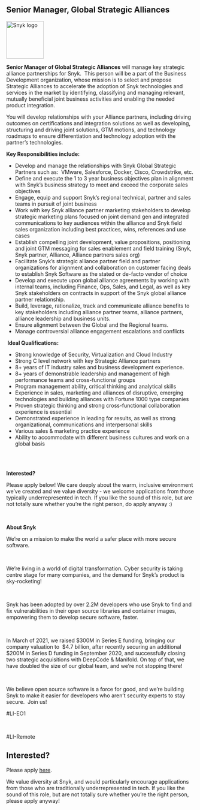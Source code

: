 Senior Manager, Global Strategic Alliances
---

<img src="https://res.cloudinary.com/snyk/image/upload/v1537345894/press-kit/brand/logo-black.png" width="100" alt="Snyk logo" />

<p><strong>Senior Manager of Global Strategic Alliances</strong><span style="font-weight: 400;"> will manage key strategic alliance partnerships for Snyk.&nbsp; This person will be a part of the Business Development organization, whose mission is to select and propose Strategic Alliances to accelerate the adoption of Snyk technologies and services in the market by identifying, classifying and managing relevant, mutually beneficial joint business activities and enabling the needed product integration.&nbsp;&nbsp;&nbsp;</span></p>
<p><span style="font-weight: 400;">You will develop relationships with your Alliance partners, including driving outcomes on certifications and integration solutions as well as developing, structuring and driving joint solutions, GTM motions, and technology roadmaps to ensure differentiation and technology adoption with the partner’s technologies.</span></p>
<p><strong>Key Responsibilities include:</strong></p>
<ul>
<li style="font-weight: 400;"><span style="font-weight: 400;">Develop and manage the relationships with Snyk Global Strategic Partners such as:&nbsp; VMware, Salesforce, Docker, Cisco, Crowdstrike, etc.</span></li>
<li style="font-weight: 400;"><span style="font-weight: 400;">Define and execute the 1 to 3 year business objectives plan in alignment with Snyk’s business strategy to meet and exceed the corporate sales objectives</span></li>
<li style="font-weight: 400;"><span style="font-weight: 400;">Engage, equip and support Snyk’s regional technical, partner and sales teams in pursuit of joint business</span></li>
<li style="font-weight: 400;"><span style="font-weight: 400;">Work with key Snyk alliance partner marketing stakeholders to develop strategic marketing plans focused on joint demand gen and integrated communications to key audiences within the alliance and Snyk field sales organization including best practices, wins, references and use cases</span></li>
<li style="font-weight: 400;"><span style="font-weight: 400;">Establish compelling joint development, value propositions, positioning and joint GTM messaging for sales enablement and field training (Snyk, Snyk partner, Alliance, Alliance partners sales org)&nbsp;</span></li>
<li style="font-weight: 400;"><span style="font-weight: 400;">Facilitate Snyk’s strategic alliance partner field and partner organizations for alignment and collaboration on customer facing deals to establish Snyk Software as the stated or de-facto vendor of choice</span></li>
<li style="font-weight: 400;"><span style="font-weight: 400;">Develop and execute upon global alliance agreements by working with internal teams, including Finance, Ops, Sales, and Legal, as well as key Snyk stakeholders on contracts in support of the Snyk global alliance partner relationship.&nbsp;</span></li>
<li style="font-weight: 400;"><span style="font-weight: 400;">Build, leverage, rationalize, track and communicate alliance benefits to key stakeholders including alliance partner teams, alliance partners, alliance leadership and business units.&nbsp;</span></li>
<li style="font-weight: 400;"><span style="font-weight: 400;">Ensure alignment between the Global and the Regional teams.&nbsp;</span></li>
<li style="font-weight: 400;"><span style="font-weight: 400;">Manage controversial alliance engagement escalations and conflicts</span></li>
</ul>
<p><strong>&nbsp;Ideal Qualifications:</strong></p>
<ul>
<li style="font-weight: 400;"><span style="font-weight: 400;">Strong knowledge of Security, Virtualization and Cloud Industry</span></li>
<li style="font-weight: 400;"><span style="font-weight: 400;">Strong C level network with key Strategic Alliance partners</span></li>
<li style="font-weight: 400;"><span style="font-weight: 400;">8+ years of IT industry sales and business development experience.&nbsp;&nbsp;</span></li>
<li style="font-weight: 400;"><span style="font-weight: 400;">8+ years of demonstrable leadership and management of high performance teams and cross-functional groups</span></li>
<li style="font-weight: 400;"><span style="font-weight: 400;">Program management ability, critical thinking and analytical skills</span></li>
<li style="font-weight: 400;"><span style="font-weight: 400;">Experience in sales, marketing and alliances of disruptive, emerging technologies and building alliances with Fortune 1000 type companies</span></li>
<li style="font-weight: 400;"><span style="font-weight: 400;">Proven strategic thinking and strong cross-functional collaboration experience is essential</span></li>
<li style="font-weight: 400;"><span style="font-weight: 400;">Demonstrated experience in leading for results, as well as strong organizational, communications and interpersonal skills</span></li>
<li style="font-weight: 400;"><span style="font-weight: 400;">Various sales &amp; marketing practice experience&nbsp;</span></li>
<li style="font-weight: 400;"><span style="font-weight: 400;">Ability to accommodate with different business cultures and work on a global basis</span></li>
</ul>
<p><br><br></p>
<p><strong>Interested?</strong></p>
<p><span style="font-weight: 400;">Please apply below! We care deeply about the warm, inclusive environment we’ve created and we value diversity - we welcome applications from those typically underrepresented in tech. If you like the sound of this role, but are not totally sure whether you’re the right person, do apply anyway :)</span></p>
<p>&nbsp;</p>
<p><strong>About Snyk</strong></p>
<p><span style="font-weight: 400;">We’re on a mission to make the world a safer place with more secure software.</span></p>
<p>&nbsp;</p>
<p><span style="font-weight: 400;">We’re living in a world of digital transformation. Cyber security is taking centre stage for many companies, and the demand for Snyk’s product is sky-rocketing!&nbsp;&nbsp;</span></p>
<p>&nbsp;</p>
<p><span style="font-weight: 400;">Snyk has been adopted by over 2.2M developers who use Snyk to find and fix vulnerabilities in their open source libraries and container images, empowering them to develop secure software, faster.</span></p>
<p>&nbsp;</p>
<p><span style="font-weight: 400;">In March of 2021, we raised $300M in Series E funding, bringing our company valuation to&nbsp; $4.7 billion, after recently securing an additional $200M in Series D funding in September 2020, and successfully closing two strategic acquisitions with DeepCode &amp; Manifold. On top of that, we have doubled the size of our global team, and we’re not stopping there!&nbsp;&nbsp;</span></p>
<p>&nbsp;</p>
<p><span style="font-weight: 400;">We believe open source software is a force for good, and we’re building Snyk to make it easier for developers who aren’t security experts to stay secure.&nbsp; Join us!</span></p>
<p><span style="font-weight: 400;">#LI-EO1</span></p>
<p>&nbsp;</p>
<p><span style="font-weight: 400;">#LI-Remote</span></p>

Interested?
---

Please apply [here](https://boards.greenhouse.io/snyk/jobs/5297773002#app).

We value diversity at Snyk, and would particularly encourage applications from those who are traditionally underrepresented in tech.
If you like the sound of this role, but are not totally sure whether you’re the right person, please apply anyway!
